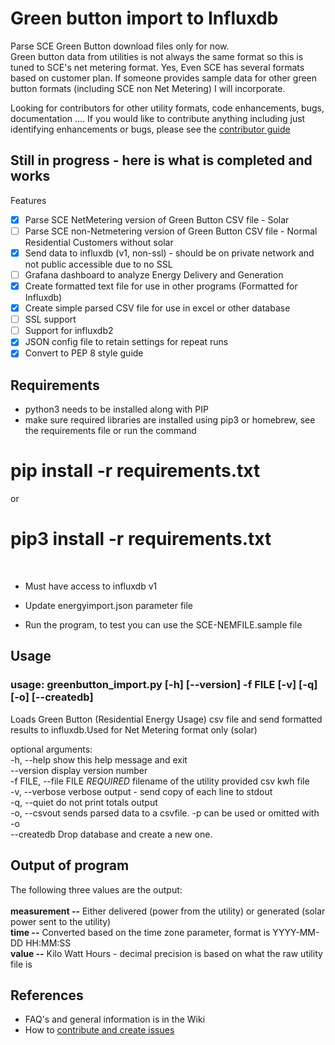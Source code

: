 # Green button import to Influxdb
Parse SCE Green Button download files only for now. 
<br>Green button data from utilities is not always the same format so this is tuned to SCE's net metering format.  Yes, Even SCE has several formats based on customer plan.
If someone provides sample data for other green button formats (including SCE non Net Metering) I will incorporate.  

Looking for contributors for other utility formats, code enhancements, bugs, documentation ....
If you would like to contribute anything including just identifying enhancements or bugs, please see the [contributor guide](https://github.com/gauthig/sce-greenbutton/blob/main/documentation/contributing.md)

## Still in progress - here is what is completed and works

Features
- [X] Parse SCE NetMetering version of Green Button CSV file - Solar
- [ ] Parse SCE non-Netmetering version of Green Button CSV file - Normal Residential Customers without solar
- [X] Send data to influxdb (v1, non-ssl) - should be on private network and not public accessible due to no SSL
- [ ] Grafana dashboard to analyze Energy Delivery and Generation
- [X] Create formatted text file for use in other programs (Formatted for Influxdb)
- [X] Create simple parsed CSV file for use in excel or other database
- [ ] SSL support
- [ ] Support for influxdb2
- [X] JSON config file to retain settings for repeat runs
- [X] Convert to PEP 8 style guide

## Requirements
- python3 needs to be installed along with PIP
- make sure required libraries are installed using pip3 or homebrew, see the requirements file or run the command
# pip install -r requirements.txt
 or
# pip3 install -r requirements.txt
<br>

- Must have access to influxdb v1 

- Update energyimport.json parameter file

- Run the program, to test you can use the SCE-NEMFILE.sample file

## Usage
### usage: greenbutton_import.py [-h] [--version] -f FILE [-v] [-q]  [-o] [--createdb]

Loads Green Button (Residential Energy Usage) csv file and send formatted results to influxdb.Used for Net Metering format only (solar)

optional arguments:
<br>  -h, --help            show this help message and exit
<br>   --version             display version number
<br>   -f FILE, --file FILE  *REQUIRED* filename of the utility provided csv kwh file
<br>   -v, --verbose         verbose output - send copy of each line to stdout
<br>   -q, --quiet           do not print totals output
<br>   -o, --csvout          sends parsed data to a csvfile. -p can be used or omitted with -o
<br>   --createdb            Drop database and create a new one.

## Output of program 
The following three values are the output:<br>
<br><b>measurement --</b> Either delivered (power from the utility)  or generated (solar power sent to the utility)
<br><b>time --</b> Converted based on the time zone parameter, format is YYYY-MM-DD HH:MM:SS
<br><b>value --</b>  Kilo Watt Hours - decimal precision is based on what the raw utility file is

## References ##
- FAQ's and general information is in the Wiki
- How to [contribute and create issues](https://github.com/gauthig/sce-greenbutton/blob/main/documentation/contributing.md)


